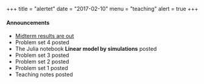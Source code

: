 +++
title = "alertet"
date = "2017-02-10"
menu = "teaching"
alert = true
+++

#### Announcements
- [Midterm results are out](../ase_midterm)
- Problem set 4 posted
- The Julia notebook **Linear model by simulations** posted
- Problem set 3 posted
- Problem set 2 posted
- Problem set 1 posted
- Teaching notes posted
